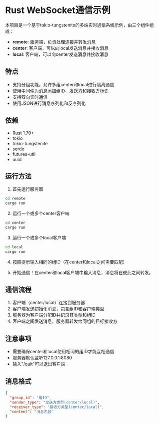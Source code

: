 # Rust WebSocket通信示例

本项目是一个基于tokio-tungstenite的多端实时通信系统示例，由三个组件组成：

- **remote**: 服务端，负责处理连接并转发消息
- **center**: 客户端，可以向local发送消息并接收消息
- **local**: 客户端，可以向center发送消息并接收消息

## 特点

- 支持分组功能，允许多组center和local进行隔离通信
- 使用中间件为消息添加组ID、发送方和接收方标识
- 支持双向实时通信
- 使用JSON进行消息序列化和反序列化

## 依赖

- Rust 1.70+
- tokio
- tokio-tungstenite
- serde
- futures-util
- uuid

## 运行方法

1. 首先运行服务器

```bash
cd remote
cargo run
```

2. 运行一个或多个center客户端

```bash
cd center
cargo run
```

3. 运行一个或多个local客户端

```bash
cd local
cargo run
```

4. 按照提示输入相同的组ID（在center和local之间需要匹配）

5. 开始通信！在center和local客户端中输入消息，消息将在彼此之间转发。

## 通信流程

1. 客户端（center/local）连接到服务器
2. 客户端发送初始化消息，包含组ID和客户端类型
3. 服务器为客户端分配ID并记录其类型和组ID
4. 客户端之间发送消息，服务器转发给同组的目标接收方

## 注意事项

- 需要确保center和local使用相同的组ID才能互相通信
- 服务器默认监听127.0.0.1:8080
- 输入"/quit"可以退出客户端

## 消息格式

```json
{
  "group_id": "组ID",
  "sender_type": "发送方类型(center/local)",
  "receiver_type": "接收方类型(center/local)",
  "content": "消息内容"
}
``` 